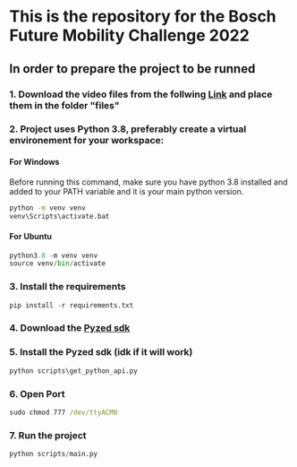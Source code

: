 # This is the repository for the Bosch Future Mobility Challenge 2022

## In order to prepare the project to be runned

### 1. Download the video files from the follwing [Link](https://drive.google.com/drive/folders/1RQziPcPgrpaDIH4r55o07M_YF2KlxJWh?usp=sharing) and place them in the folder "files"

### 2. Project uses Python 3.8, preferably create a virtual environement for your workspace:

#### For Windows
Before running this command, make sure you have python 3.8 installed and added to your PATH variable and it is your main python version.

```cmd
python -m venv venv
venv\Scripts\activate.bat 
```

#### For Ubuntu
```python
python3.8 -m venv venv
source venv/bin/activate
```

### 3. Install the requirements

```python
pip install -r requirements.txt
```

### 4. Download the [Pyzed sdk](https://www.stereolabs.com/developers/release/) 

### 5. Install the Pyzed sdk (idk if it will work)

```cmd
python scripts\get_python_api.py
```

### 6. Open Port 
```cmd
sudo chmod 777 /dev/ttyACM0
```

### 7. Run the project

```python
python scripts/main.py
```
